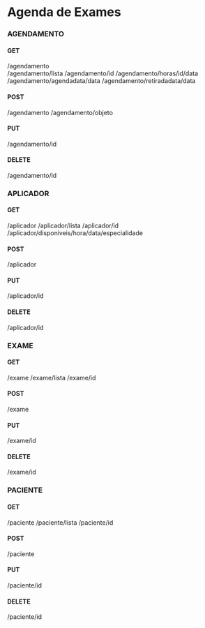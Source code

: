 # Agenda de Exames
### AGENDAMENTO
#### GET
/agendamento<br/>
/agendamento/lista
/agendamento/id
/agendamento/horas/id/data
/agendamento/agendadata/data
/agendamento/retiradadata/data

#### POST
/agendamento
/agendamento/objeto

#### PUT
/agendamento/id

#### DELETE
/agendamento/id

### APLICADOR
#### GET
/aplicador
/aplicador/lista
/aplicador/id
/aplicador/disponiveis/hora/data/especialidade

#### POST
/aplicador

#### PUT
/aplicador/id

#### DELETE
/aplicador/id

### EXAME
#### GET
/exame
/exame/lista
/exame/id

#### POST
/exame

#### PUT
/exame/id

#### DELETE
/exame/id

### PACIENTE
#### GET
/paciente
/paciente/lista
/paciente/id

#### POST
/paciente

#### PUT
/paciente/id

#### DELETE
/paciente/id